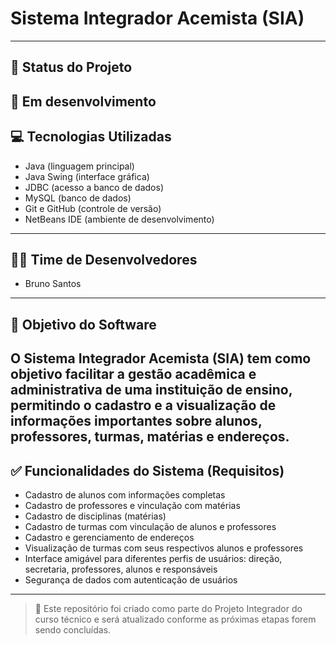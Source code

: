 # Sistema Integrador Acemista (SIA)
---

## 📌 Status do Projeto
🚧 Em desenvolvimento
---

## 💻 Tecnologias Utilizadas
- Java (linguagem principal)
- Java Swing (interface gráfica)
- JDBC (acesso a banco de dados)
- MySQL (banco de dados)
- Git e GitHub (controle de versão)
- NetBeans IDE (ambiente de desenvolvimento)
---

## 👨‍💻 Time de Desenvolvedores
- Bruno Santos
---

## 🎯 Objetivo do Software
O Sistema Integrador Acemista (SIA) tem como objetivo facilitar a gestão acadêmica e administrativa de uma instituição de ensino, permitindo o cadastro e a visualização de informações importantes sobre alunos, professores, turmas, matérias e endereços.
---

## ✅ Funcionalidades do Sistema (Requisitos)
- Cadastro de alunos com informações completas
- Cadastro de professores e vinculação com matérias
- Cadastro de disciplinas (matérias)
- Cadastro de turmas com vinculação de alunos e professores
- Cadastro e gerenciamento de endereços
- Visualização de turmas com seus respectivos alunos e professores
- Interface amigável para diferentes perfis de usuários: direção, secretaria, professores, alunos e responsáveis
- Segurança de dados com autenticação de usuários
---

> 📁 Este repositório foi criado como parte do Projeto Integrador do curso técnico e será atualizado conforme as próximas etapas forem sendo concluídas.
